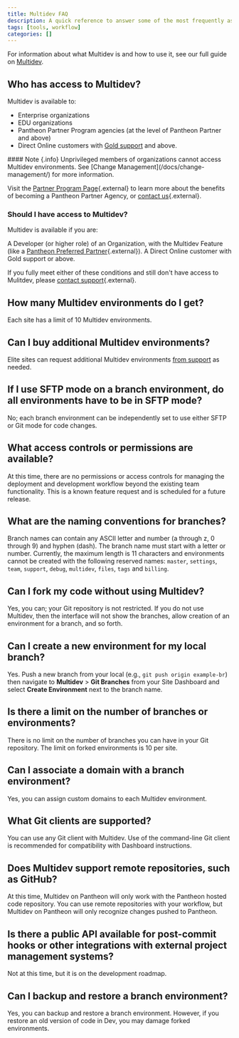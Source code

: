 ```yaml
---
title: Multidev FAQ
description: A quick reference to answer some of the most frequently asked questions about Multidev.
tags: [tools, workflow]
categories: []
---
```

For information about what Multidev is and how to use it, see our full guide on [Multidev](/docs/multidev/).

## Who has access to Multidev?

Multidev is available to:

 - Enterprise organizations
 - EDU organizations
 - Pantheon Partner Program agencies (at the level of Pantheon Partner and above)
 - Direct Online customers with [Gold support](/docs/support/#support-features-and-response-times) and above.

<div class="alert alert-info" role="alert" markdown="1">
#### Note {.info}
Unprivileged members of organizations cannot access Multidev environments. See [Change Management](/docs/change-management/) for more information.
</div>

Visit the [Partner Program Page](https://pantheon.io/agencies/partner-program){.external} to learn more about the benefits of becoming a Pantheon Partner Agency, or [contact us](https://pantheon.io/contact-us){.external}.

### Should I have access to Multidev?

Multidev is available if you are:

A Developer (or higher role) of an Organization, with the Multidev Feature (like a [Pantheon Preferred Partner](https://pantheon.io/agencies/partner-program){.external}).
A Direct Online customer with Gold support or above.

If you fully meet either of these conditions and still don't have access to Mulitdev, please [contact support](https://dashboard.pantheon.io/#support){.external}.

## How many Multidev environments do I get?

Each site has a limit of 10 Multidev environments.

## Can I buy additional Multidev environments?

Elite sites can request additional Multidev environments [from support](/docs/support/) as needed.

## If I use SFTP mode on a branch environment, do all environments have to be in SFTP mode?

No; each branch environment can be independently set to use either SFTP or Git mode for code changes.

## What access controls or permissions are available?

At this time, there are no permissions or access controls for managing the deployment and development workflow beyond the existing team functionality. This is a known feature request and is scheduled for a future release.

## What are the naming conventions for branches?

Branch names can contain any ASCII letter and number (a through z, 0 through 9) and hyphen (dash). The branch name must start with a letter or number. Currently, the maximum length is 11 characters and environments cannot be created with the following reserved names: `master`, `settings`, `team`, `support`, `debug`, `multidev`, `files`, `tags`  and `billing`.

## Can I fork my code without using Multidev?

Yes, you can; your Git repository is not restricted. If you do not use Multidev, then the interface will not show the branches, allow creation of an environment for a branch, and so forth.

## Can I create a new environment for my local branch?
Yes. Push a new branch from your local (e.g., `git push origin example-br`) then navigate to **Multidev** > **Git Branches** from your Site Dashboard and select **Create Environment** next to the branch name.

## Is there a limit on the number of branches or environments?
There is no limit on the number of branches you can have in your Git repository. The limit on forked environments is 10 per site.

## Can I associate a domain with a branch environment?

Yes, you can assign custom domains to each Multidev environment.

## What Git clients are supported?

You can use any Git client with Multidev. Use of the command-line Git client is recommended for compatibility with Dashboard instructions.

## Does Multidev support remote repositories, such as GitHub?

At this time, Multidev on Pantheon will only work with the Pantheon hosted code repository. You can use remote repositories with your workflow, but Multidev on Pantheon will only recognize changes pushed to Pantheon.

## Is there a public API available for post-commit hooks or other integrations with external project management systems?

Not at this time, but it is on the development roadmap.

## Can I backup and restore a branch environment?

Yes, you can backup and restore a branch environment. However, if you restore an old version of code in Dev, you may damage forked environments.
